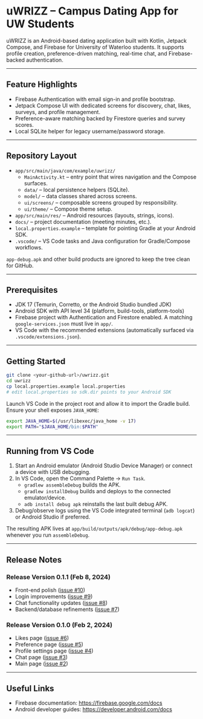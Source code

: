# uWRIZZ – Campus Dating App for UW Students

uWRIZZ is an Android-based dating application built with Kotlin, Jetpack Compose, and Firebase for University of Waterloo students. It supports profile creation, preference-driven matching, real-time chat, and Firebase-backed authentication.

---

## Feature Highlights
- Firebase Authentication with email sign-in and profile bootstrap.
- Jetpack Compose UI with dedicated screens for discovery, chat, likes, surveys, and profile management.
- Preference-aware matching backed by Firestore queries and survey scores.
- Local SQLite helper for legacy username/password storage.

---

## Repository Layout
- `app/src/main/java/com/example/uwrizz/`
  - `MainActivity.kt` – entry point that wires navigation and the Compose surfaces.
  - `data/` – local persistence helpers (SQLite).
  - `model/` – data classes shared across screens.
  - `ui/screens/` – composable screens grouped by responsibility.
  - `ui/theme/` – Compose theme setup.
- `app/src/main/res/` – Android resources (layouts, strings, icons).
- `docs/` – project documentation (meeting minutes, etc.).
- `local.properties.example` – template for pointing Gradle at your Android SDK.
- `.vscode/` – VS Code tasks and Java configuration for Gradle/Compose workflows.

`app-debug.apk` and other build products are ignored to keep the tree clean for GitHub.

---

## Prerequisites
- JDK 17 (Temurin, Corretto, or the Android Studio bundled JDK)
- Android SDK with API level 34 (platform, build-tools, platform-tools)
- Firebase project with Authentication and Firestore enabled. A matching `google-services.json` must live in `app/`.
- VS Code with the recommended extensions (automatically surfaced via `.vscode/extensions.json`).

---

## Getting Started
```bash
git clone <your-github-url>/uwrizz.git
cd uwrizz
cp local.properties.example local.properties
# edit local.properties so sdk.dir points to your Android SDK
```

Launch VS Code in the project root and allow it to import the Gradle build. Ensure your shell exposes `JAVA_HOME`:
```bash
export JAVA_HOME=$(/usr/libexec/java_home -v 17)
export PATH="$JAVA_HOME/bin:$PATH"
```

---

## Running from VS Code
1. Start an Android emulator (Android Studio Device Manager) or connect a device with USB debugging.
2. In VS Code, open the Command Palette → `Run Task`.
   - `gradlew assembleDebug` builds the APK.
   - `gradlew installDebug` builds and deploys to the connected emulator/device.
   - `adb install debug apk` reinstalls the last built debug APK.
3. Debug/observe logs using the VS Code integrated terminal (`adb logcat`) or Android Studio if preferred.

The resulting APK lives at `app/build/outputs/apk/debug/app-debug.apk` whenever you run `assembleDebug`.

---

## Release Notes

### Release Version 0.1.1 (Feb 8, 2024)
- Front-end polish ([issue #10](https://git.uwaterloo.ca/j37chiu1/team-101-6/-/issues/10))
- Login improvements ([issue #9](https://git.uwaterloo.ca/j37chiu1/team-101-6/-/issues/9))
- Chat functionality updates ([issue #8](https://git.uwaterloo.ca/j37chiu1/team-101-6/-/issues/8))
- Backend/database refinements ([issue #7](https://git.uwaterloo.ca/j37chiu1/team-101-6/-/issues/7))

### Release Version 0.1.0 (Feb 2, 2024)
- Likes page ([issue #6](https://git.uwaterloo.ca/j37chiu1/team-101-6/-/issues/6))
- Preference page ([issue #5](https://git.uwaterloo.ca/j37chiu1/team-101-6/-/issues/5))
- Profile settings page ([issue #4](https://git.uwaterloo.ca/j37chiu1/team-101-6/-/issues/4))
- Chat page ([issue #3](https://git.uwaterloo.ca/j37chiu1/team-101-6/-/issues/3))
- Main page ([issue #2](https://git.uwaterloo.ca/j37chiu1/team-101-6/-/issues/2))

---

## Useful Links
- Firebase documentation: https://firebase.google.com/docs
- Android developer guides: https://developer.android.com/docs
